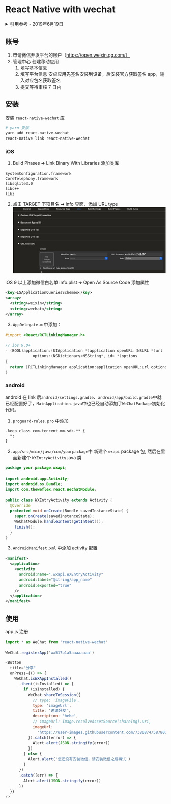 # React Native with wechat

<details>
<summary>引用参考 - 2019年6月19日</summary>

- [链接原生库](https://reactnative.cn/docs/linking-libraries-ios/)
- [react-native-wechat](https://github.com/yorkie/react-native-wechat)
- [使用 react-native-wechat 完成微信登录、分享和支付](https://juejin.im/entry/5b65baffe51d45348a3011b9)
</details>

## 账号

1. 申请微信开发平台的账户（https://open.weixin.qq.com/）
2. 管理中心 创建移动应用
   1. 填写基本信息
   2. 填写平台信息
      安卓应用先签名安装到设备，后安装官方获取签名 app，输入对应包名获取签名
   3. 提交等待审核 7 日内

## 安装

安装 `react-native-wechat` 库

```bash
# yarn 安装
yarn add react-native-wechat
react-native link react-native-wechat
```

### iOS

1. Build Phases ➜ Link Binary With Libraries 添加类库

```
SystemConfiguration.framework
CoreTelephony.framework
libsqlite3.0
libc++
libz
```

2. 点击 TARGET 下项目名 ➜ info 界面，添加 URL type
   ![](img/rnwechat_urltype.png)

iOS 9 以上添加微信白名单 info.plist ➜ Open As Source Code 添加属性

```xml
<key>LSApplicationQueriesSchemes</key>
<array>
  <string>weixin</string>
  <string>wechat</string>
</array>
```

3. `AppDelegate.m` 中添加：

```Objective-c
#import <React/RCTLinkingManager.h>

// ios 9.0+
- (BOOL)application:(UIApplication *)application openURL:(NSURL *)url
            options:(NSDictionary<NSString*, id> *)options
{
  return [RCTLinkingManager application:application openURL:url options:options];
}
```

### android

android 在 link 后`android/settings.gradle`、`android/app/build.gradle`中就已经配置好了，`MainApplication.java`中也已经自动添加了`WeChatPackage`初始化代码。

1. `proguard-rules.pro` 中添加

```
-keep class com.tencent.mm.sdk.** {
  *;
}
```

2. `app/src/main/java/com/yourpackage`中 新建个 `wxapi` package 包, 然后在里面新建个 `WXEntryActivity` java 类

```java
package your.package.wxapi;

import android.app.Activity;
import android.os.Bundle;
import com.theweflex.react.WeChatModule;

public class WXEntryActivity extends Activity {
  @Override
  protected void onCreate(Bundle savedInstanceState) {
    super.onCreate(savedInstanceState);
    WeChatModule.handleIntent(getIntent());
    finish();
  }
}
```

3. `AndroidManifest.xml` 中添加 activity 配置

```xml
<manifest>
  <application>
    <activity
      android:name=".wxapi.WXEntryActivity"
      android:label="@string/app_name"
      android:exported="true"
    />
  </application>
</manifest>
```

## 使用

app.js 注册

```js
import * as WeChat from 'react-native-wechat'

WeChat.registerApp('wx517b1a5aaaaaaaa')
```

```js
<Button
  title="分享"
  onPress={() => {
    WeChat.isWXAppInstalled()
      .then((isInstalled) => {
        if (isInstalled) {
          WeChat.shareToSession({
            // type: 'imageFile',
            type: 'imageUrl',
            title: '邀请好友',
            description: 'hehe',
            // imageUrl: Image.resolveAssetSource(shareImg).uri,
            imageUrl:
              'https://user-images.githubusercontent.com/7380874/58780231-e61d8500-860a-11e9-873e-4414b0f842e1.png',
          }).catch((error) => {
            Alert.alert(JSON.stringify(error))
          })
        } else {
          Alert.alert('您还没有安装微信，请安装微信之后再试')
        }
      })
      .catch((err) => {
        Alert.alert(JSON.stringify(error))
      })
  }}
/>
```

